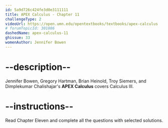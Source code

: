```yaml
---
id: 5a9d726c424fe3d0e3111111
title: APEX Calculus - Chapter 11
challengeType: 2
videoUrl: https://open.umn.edu/opentextbooks/textbooks/apex-calculus
# forumTopicId: 301086
dashedName: apex-calculus-11
ghissue: 33
womenAuthor: Jennifer Bowen 
---
```


# --description--

Jennifer Bowen, Gregory Hartman, Brian Heinold, Troy Siemers, and Dimplekumar Chalishajar's __APEX Calculus__ covers Calculus III.

# --instructions--

Read Chapter Eleven and complete all the questions with selected solutions.